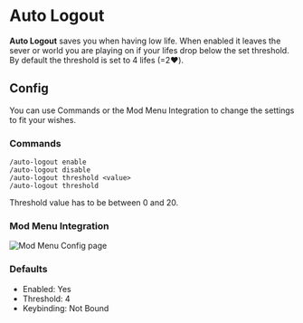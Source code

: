 # Auto Logout
**Auto Logout** saves you when having low life. When enabled it leaves the sever or world you are playing on if your lifes drop below the set threshold. By default the threshold is set to 4 lifes (=2❤️).

## Config
You can use Commands or the Mod Menu Integration to change the settings to fit your wishes.

### Commands
```
/auto-logout enable
/auto-logout disable
/auto-logout threshold <value>
/auto-logout threshold
```
Threshold value has to be between 0 and 20.

### Mod Menu Integration
![Mod Menu Config page](https://cdn.modrinth.com/data/cached_images/0829230f9b01a03c6eb1e2cfc35b58eddbe218fd_0.webp)

### Defaults
- Enabled: Yes
- Threshold: 4
- Keybinding: Not Bound

